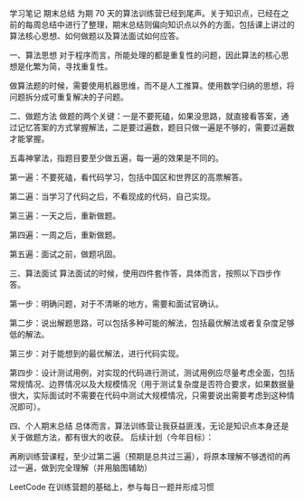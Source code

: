 学习笔记
期末总结
为期 70 天的算法训练营已经到尾声。关于知识点，已经在之前的每周总结中进行了整理，期末总结则偏向知识点以外的方面，包括课上讲过的算法核心思想、如何做题以及算法面试如何应答。

一、算法思想
对于程序而言，所能处理的都是重复性的问题，因此算法的核心思想是化繁为简，寻找重复性。

做算法题的时候，需要使用机器思维，而不是人工推算。使用数学归纳的思想，将问题拆分成可重复解决的子问题。

二、做题方法
做题的两个关键：一是不要死磕，如果没思路，就直接看答案，通过记忆答案的方式掌握解法，二是要过遍数，题目只做一遍是不够的，需要过遍数才能掌握。

五毒神掌法，指题目要至少做五遍，每一遍的效果是不同的。

第一遍：不要死磕，看代码学习，包括中国区和世界区的高票解答。

第二遍：当学习了代码之后，不看现成的代码，自己实现。

第三遍：一天之后，重新做题。

第四遍：一周之后，重新做题。

第五遍：面试之前，做题巩固。

三、算法面试
算法面试的时候，使用四件套作答，具体而言，按照以下四步作答。

第一步：明确问题，对于不清晰的地方，需要和面试官确认。

第二步：说出解题思路，可以包括多种可能的解法，包括最优解法或者复杂度足够低的解法。

第三步：对于能想到的最优解法，进行代码实现。

第四步：设计测试用例，对实现的代码进行测试，测试用例应尽量考虑全面，包括常规情况、边界情况以及大规模情况（用于测试复杂度是否符合要求，如果数据量很大，实际面试时不需要在代码中测试大规模情况，只需要说出需要考虑到这种情况即可）。

四、个人期末总结
总体而言，算法训练营让我获益匪浅，无论是知识点本身还是关于做题方法，都有很大的收获。
后续计划（今年目标）：

再刷训练营课程，至少过第二遍（预期是总共过三遍），将原本理解不够透彻的再过一遍，做到完全理解（并用脑图辅助）

LeetCode 在训练营题的基础上，参与每日一题并形成习惯
